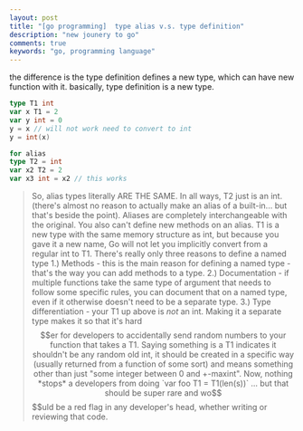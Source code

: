 ```yaml
---
layout: post
title: "[go programming]  type alias v.s. type definition"
description: "new jounery to go"
comments: true
keywords: "go, programming language"
---
```



the difference is the type definition defines a new type, which can have new function with it. basically, type definition is a new type. 

```go
type T1 int
var x T1 = 2
var y int = 0
y = x // will not work need to convert to int
y = int(x)

for alias
type T2 = int
var x2 T2 = 2
var x3 int = x2 // this works
```

> So, alias types literally ARE THE SAME. In all ways, T2 just is an int. (there's almost no reason to actually make an alias of a built-in... but that's beside the point). Aliases are completely interchangeable with the original. You also can't define new methods on an alias.
> T1 is a new type with the same memory structure as int, but because you gave it a new name, Go will not let you implicitly convert from a regular int to T1.
> There's really only three reasons to define a named type
> 1.) Methods - this is the main reason for defining a named type - that's the way you can add methods to a type.
> 2.) Documentation - if multiple functions take the same type of argument that needs to follow some specific rules, you can document that on a named type, even if it otherwise doesn't need to be a separate type.
> 3.) Type differentiation - your T1 up above is *not* an int. Making it a separate type makes it so that it's hard$$er for developers to accidentally send random numbers to your function that takes a T1. Saying something is a T1 indicates it shouldn't be any random old int, it should be created in a specific way (usually returned from a function of some sort) and means something other than just "some integer between 0 and +-maxint". Now, nothing *stops* a developers from doing `var foo T1 = T1(len(s))` ... but that should be super rare and wo$$$$uld be a red flag in any developer's head, whether writing or reviewing that code.